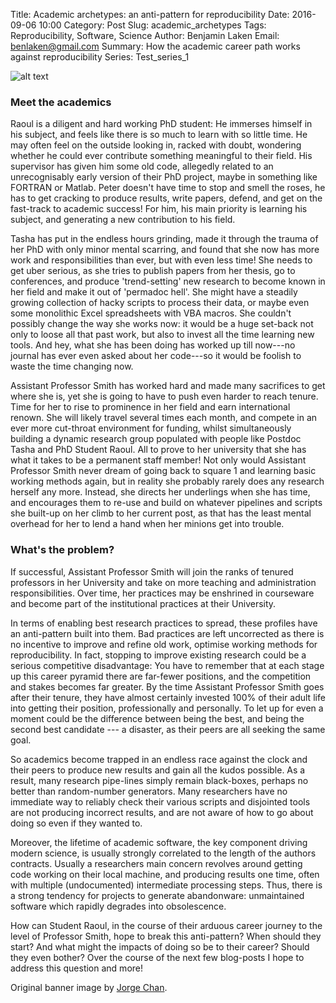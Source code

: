 Title: Academic archetypes: an anti-pattern for reproducibility
Date: 2016-09-06 10:00
Category: Post
Slug: academic_archetypes
Tags: Reproducibility, Software, Science
Author: Benjamin Laken
Email: benlaken@gmail.com
Summary: How the academic career path works against reproducibility
Series: Test_series_1

![alt text](./theme/images/tale_of_three.png "Original image by Jorge Chan")


### Meet the academics

Raoul is a diligent and hard working PhD student: He immerses himself in his subject, and feels like there is so much to learn with so little time. He may often feel on the outside looking in, racked with doubt, wondering whether he could ever contribute something meaningful to their field. His supervisor has given him some old code, allegedly related to an unrecognisably early version of their PhD project, maybe in something like FORTRAN or Matlab. Peter doesn't have time to stop and smell the roses, he has to get cracking to produce results, write papers, defend, and get on the fast-track to academic success! For him, his main priority is learning his subject, and generating a new contribution to his field.

Tasha has put in the endless hours grinding, made it through the trauma of her PhD with only minor mental scarring, and found that she now has more work and responsibilities than ever, but with even less time! She needs to get uber serious, as she tries to publish papers from her thesis, go to conferences, and produce 'trend-setting' new research to become known in her field and make it out of 'permadoc hell'. She might have a steadily growing collection of hacky scripts to process their data, or maybe even some monolithic Excel spreadsheets with VBA macros. She couldn't possibly change the way she works now: it would be a huge set-back not only to loose all that past work, but also to invest all the time learning new tools. And hey, what she has been doing has worked up till now---no journal has ever even asked about her code---so it would be foolish to waste the time changing now.

Assistant Professor Smith has worked hard and made many sacrifices to get where she is, yet she is going to have to push even harder to reach tenure. Time for her to rise to prominence in her field and earn international renown. She will likely travel several times each month, and compete in an ever more cut-throat environment for funding, whilst simultaneously building a dynamic research group populated with people like Postdoc Tasha and PhD Student Raoul. All to prove to her university that she has what it takes to be a permanent staff member! Not only would Assistant Professor Smith never dream of going back to square 1 and learning basic working methods again, but in reality she probably rarely does any research herself any more. Instead, she directs her underlings when she has time, and encourages them to re-use and build on whatever pipelines and scripts she built-up on her climb to her current post, as that has the least mental overhead for her to lend a hand when her minions get into trouble.

### What's the problem?

If successful, Assistant Professor Smith will join the ranks of tenured professors in her University and take on more teaching and administration responsibilities. Over time, her practices may be enshrined in courseware and become part of the institutional practices at their University.

In terms of enabling best research practices to spread, these profiles have an anti-pattern built into them. Bad practices are left uncorrected as there is no incentive to improve and refine old work, optimise working methods for reproducibility. In fact, stopping to improve existing research could be a serious competitive disadvantage: You have to remember that at each stage up this career pyramid there are far-fewer positions, and the competition and stakes becomes far greater. By the time Assistant Professor Smith goes after their tenure, they have almost certainly invested 100% of their adult life into getting their position, professionally and personally. To let up for even a moment could be the difference between being the best, and being the second best candidate --- a disaster, as their peers are all seeking the same goal.

So academics become trapped in an endless race against the clock and their peers to produce new results and gain all the kudos possible. As a result, many research pipe-lines simply remain black-boxes, perhaps no better than random-number generators. Many researchers have no immediate way to reliably check their various scripts and disjointed tools are not producing incorrect results, and are not aware of how to go about doing so even if they wanted to.

Moreover, the lifetime of academic software, the key component driving modern science, is usually strongly correlated to the length of the authors contracts. Usually a researchers main concern revolves around getting code working on their local machine, and producing results one time, often with multiple (undocumented) intermediate processing steps. Thus, there is a strong tendency for projects to generate abandonware: unmaintained software which rapidly degrades into obsolescence.

How can Student Raoul, in the course of their arduous career journey to the level of Professor Smith, hope to break this anti-pattern? When should they start? And what might the impacts of doing so be to their career? Should they even bother? Over the course of the next few blog-posts I hope to address this question and more!

Original banner image by [Jorge Chan](http://www.phdcomics.com/comics/archive.php?comicid=1537).
